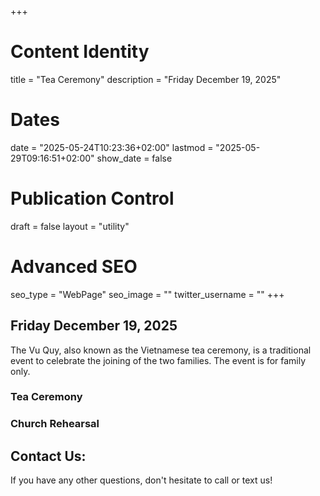 +++
# Content Identity
title = "Tea Ceremony"
description = "Friday December 19, 2025"
# Dates
date = "2025-05-24T10:23:36+02:00"
lastmod = "2025-05-29T09:16:51+02:00"
show_date = false

# Publication Control
draft = false
layout = "utility"

# Advanced SEO
seo_type = "WebPage"
seo_image = ""
twitter_username = ""
+++
## Friday December 19, 2025

The Vu Quy, also known as the Vietnamese tea ceremony, is a traditional event to celebrate the joining of the two families. The event is for family only.

### Tea Ceremony

### Church Rehearsal

## Contact Us:

If you have any other questions, don't hesitate to call or text us!